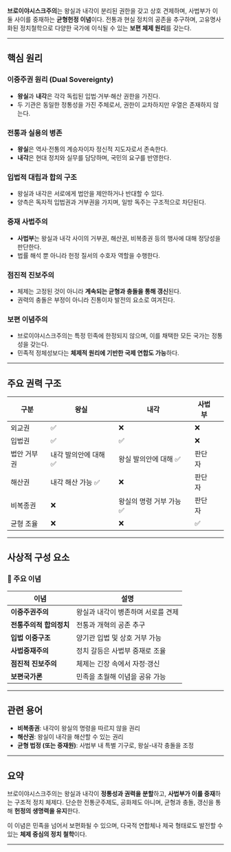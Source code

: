 
**브로이야시스크주의**는 왕실과 내각이 분리된 권한을 갖고 상호 견제하며, 사법부가 이 둘 사이를 중재하는 **균형헌정 이념**이다. 전통과 현실 정치의 공존을 추구하며, 고유명사화된 정치철학으로 다양한 국가에 이식될 수 있는 **보편 체제 원리**를 갖는다.

---

## 핵심 원리

### 이중주권 원리 (Dual Sovereignty)
- **왕실**과 **내각**은 각각 독립된 입법·거부·해산 권한을 가진다.
- 두 기관은 동일한 정통성을 가진 주체로서, 권한이 교차하지만 우열은 존재하지 않는다.

### 전통과 실용의 병존
- **왕실**은 역사·전통의 계승자이자 정신적 지도자로서 존속한다.
- **내각**은 현대 정치와 실무를 담당하며, 국민의 요구를 반영한다.

### 입법적 대립과 합의 구조
- 왕실과 내각은 서로에게 법안을 제안하거나 반대할 수 있다.
- 양측은 독자적 입법권과 거부권을 가지며, 일방 독주는 구조적으로 차단된다.

### 중재 사법주의
- **사법부**는 왕실과 내각 사이의 거부권, 해산권, 비복종권 등의 행사에 대해 정당성을 판단한다.
- 법률 해석 뿐 아니라 헌정 질서의 수호자 역할을 수행한다.

### 점진적 진보주의
- 체제는 고정된 것이 아니라 **계속되는 균형과 충돌을 통해 갱신**된다.
- 권력의 충돌은 부정이 아니라 진통이자 발전의 요소로 여겨진다.

### 보편 이념주의
- 브로이야시스크주의는 특정 민족에 한정되지 않으며, 이를 채택한 모든 국가는 정통성을 갖는다.
- 민족적 정체성보다는 **체제적 원리에 기반한 국제 연합도 가능**하다.

---

## 주요 권력 구조

| 구분     | 왕실           | 내각            | 사법부 |     |
| ------ | ------------ | ------------- | --- | --- |
| 외교권    | ✅            | ❌             | ❌   |     |
| 입법권    | ✅            | ✅             | ❌   |     |
| 법안 거부권 | 내각 발의안에 대해 ✅ | 왕실 발의안에 대해 ✅  | 판단자   |     |
| 해산권    | 내각 해산 가능 ✅   | ❌             | 판단자 |     |
| 비복종권   | ❌            | 왕실의 명령 거부 가능 ✅ | 판단자 |     |
| 균형 조율  | ❌            | ❌             | ✅   |     |


---

## 사상적 구성 요소

### 📘 주요 이념

| 이념             | 설명                  |
| -------------- | ------------------- |
| **이중주권주의**     | 왕실과 내각이 병존하며 서로를 견제 |
| **전통주의적 합의정치** | 전통과 개혁의 공존 추구       |
| **입법 이중구조**    | 양기관 입법 및 상호 거부 가능   |
| **사법중재주의**     | 정치 갈등은 사법부 중재로 조율   |
| **점진적 진보주의**   | 체제는 긴장 속에서 자정·갱신    |
| **보편국가론**      | 민족을 초월해 이념을 공유 가능   |

---

## 관련 용어

- **비복종권**: 내각이 왕실의 명령을 따르지 않을 권리
- **해산권**: 왕실이 내각을 해산할 수 있는 권리
- **균형 법정 (또는 중재원)**: 사법부 내 특별 기구로, 왕실-내각 충돌을 조정

---

## 요약

브로이야시스크주의는 왕실과 내각이 **정통성과 권력을 분할**하고, **사법부가 이를 중재**하는 구조적 정치 체제다. 단순한 전통군주제도, 공화제도 아니며, 균형과 충돌, 갱신을 통해 **헌정의 생명력을 유지**한다.

이 이념은 민족을 넘어서 보편화될 수 있으며, 다국적 연합체나 제국 형태로도 발전할 수 있는 **체제 중심의 정치 철학**이다.

---
